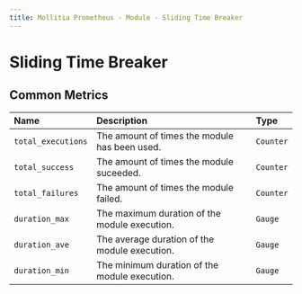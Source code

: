 ```yaml
---
title: Mollitia Prometheus - Module - Sliding Time Breaker
---
```

# Sliding Time Breaker

## Common Metrics

| Name               | Description                                    | Type      | 
|:-------------------|:-----------------------------------------------|:----------|
| `total_executions` | The amount of times the module has been used. | `Counter` |
| `total_success`    | The amount of times the module suceeded.      | `Counter` |
| `total_failures`   | The amount of times the module failed.        | `Counter` |
| `duration_max`     | The maximum duration of the module execution. | `Gauge`   |
| `duration_ave`     | The average duration of the module execution. | `Gauge`   |
| `duration_min`     | The minimum duration of the module execution. | `Gauge`   |
